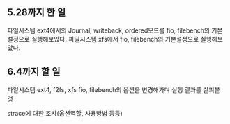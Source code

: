 ## 5.28까지 한 일

파일시스템 ext4에서의 Journal, writeback, ordered모드를 fio, filebench의 기본설정으로 실행해보았다.
파일시스템 xfs에서 fio, filebench의 기본설정으로 실행해보았다.

## 6.4까지 할 일

파일시스템 ext4, f2fs, xfs
fio, filebench의 옵션을 변경해가며 실행 결과를 살펴볼 것

strace에 대한 조사(옵션역할, 사용방법 등등)
